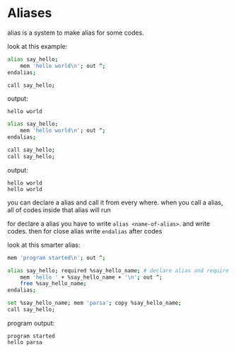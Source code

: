 # Aliases
alias is a system to make alias for some codes.

look at this example:
```bash
alias say_hello;
    mem 'hello world\n'; out ^;
endalias;

call say_hello;
```

output:

```
hello world
```

```bash
alias say_hello;
    mem 'hello world\n'; out ^;
endalias;

call say_hello;
call say_hello;
```

output:

```
hello world
hello world
```


you can declare a alias and call it from every where. when you call a alias, all of codes inside that alias will run

for declare a alias you have to write `alias <name-of-alias>`. and write codes. then for close alias write `endalias` after codes

look at this smarter alias:
```bash
mem 'program started\n'; out ^;

alias say_hello; required %say_hello_name; # declare alias and require variable %say_hello_name
    mem 'hello ' + %say_hello_name + '\n'; out ^;
    free %say_hello_name;
endalias;

set %say_hello_name; mem 'parsa'; copy %say_hello_name;
call say_hello;
```

program output:

```
program started
hello parsa
```
